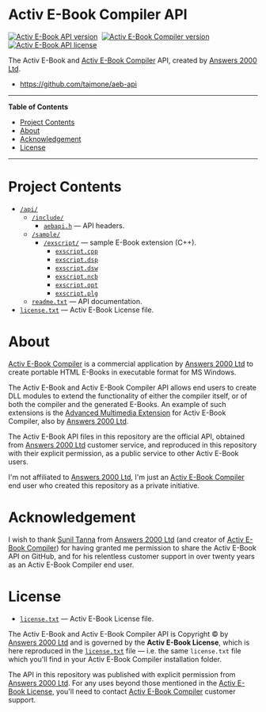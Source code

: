 # Activ E-Book Compiler API

[![Activ E-Book API version][API badge]][API link]&nbsp;
[![Activ E-Book Compiler version][AEB badge]][Activ E-Book Compiler]&nbsp;
[![Activ E-Book API license][license badge]][license.txt]&nbsp;

The Activ E-Book and [Activ E-Book Compiler] API, created by [Answers 2000 Ltd].

- https://github.com/tajmone/aeb-api

-----

**Table of Contents**

<!-- MarkdownTOC autolink="true" bracket="round" autoanchor="false" lowercase="only_ascii" uri_encoding="true" levels="1,2,3" -->

- [Project Contents](#project-contents)
- [About](#about)
- [Acknowledgement](#acknowledgement)
- [License](#license)

<!-- /MarkdownTOC -->

-----

# Project Contents

- [`/api/`][api/]
    + [`/include/`][include/]
        * [`aebapi.h`][aebapi.h] — API headers.
    + [`/sample/`][sample/]
        * [`/exscript/`][exscript/] — sample E-Book extension (C++).
            - [`exscript.cpp`][exscript.cpp]
            - [`exscript.dsp`][exscript.dsp]
            - [`exscript.dsw`][exscript.dsw]
            - [`exscript.ncb`][exscript.ncb]
            - [`exscript.opt`][exscript.opt]
            - [`exscript.plg`][exscript.plg]
    + [`readme.txt`][readme.txt] — API documentation.
- [`license.txt`][license.txt] — Activ E-Book License file.


# About

[Activ E-Book Compiler] is a commercial application by [Answers 2000 Ltd] to create portable HTML E-Books in executable format for MS Windows.

The Activ E-Book and Activ E-Book Compiler API allows end users to create DLL modules to extend the functionality of either the compiler
itself, or of both the compiler and the generated E-Books. An example of such extensions is the [Advanced Multimedia Extension] for Activ E-Book Compiler, also by [Answers 2000 Ltd].

The Activ E-Book API files in this repository are the official API, obtained from [Answers 2000 Ltd] customer service, and reproduced in this repository with their explicit permission, as a public service to other Activ E-Book users.

I'm not affiliated to [Answers 2000 Ltd], I'm just an [Activ E-Book Compiler] end user who created this repository as a private initiative.


# Acknowledgement

I wish to thank [Sunil Tanna] from [Answers 2000 Ltd]  (and creator of [Activ E-Book Compiler]) for having granted me permission to share the Activ E-Book API on GitHub, and for his relentless customer support in over twenty years as an Activ E-Book Compiler end user.


# License

- [`license.txt`][license.txt] — Activ E-Book License file.

The Activ E-Book and Activ E-Book Compiler API is Copyright &copy; by [Answers 2000 Ltd] and is governed by the **Activ E-Book License**, which is here reproduced in the [`license.txt`][license.txt] file — i.e. the same `license.txt` file which you'll find in your Activ E-Book Compiler installation folder.

The API in this repository was published with explicit permission from [Answers 2000 Ltd]. For any uses beyond those mentioned in the [Activ E-Book License][license.txt], you'll need to contact [Activ E-Book Compiler] customer support.

<!-----------------------------------------------------------------------------
                               REFERENCE LINKS
------------------------------------------------------------------------------>

[Activ E-Book Compiler]: https://www.ebookcompiler.com "Activ E-Book Compiler website"
[Answers 2000 Ltd]: http://www.ans2000.com "Answers 2000 Limited website"
[Advanced Multimedia Extension]: https://www.ebookpower.com "Advanced Multimedia Extension for Activ E-Book Compiler"
[Sunil Tanna]: https://www.suniltanna.com "Sunil Tanna's website"

<!-- files & folders -->

[api/]: ./api/
[readme.txt]: ./api/readme.txt

[include/]: ./api/include
[aebapi.h]: ./api/include/aebapi.h

[sample/]: ./api/sample
[exscript/]: ./api/sample/exscript
[exscript.cpp]: ./api/sample/exscript/exscript.cpp
[exscript.dsp]: ./api/sample/exscript/exscript.dsp
[exscript.dsw]: ./api/sample/exscript/exscript.dsw
[exscript.ncb]: ./api/sample/exscript/exscript.ncb
[exscript.opt]: ./api/sample/exscript/exscript.opt
[exscript.plg]: ./api/sample/exscript/exscript.plg

[license.txt]: ./license.txt "Activ E-Book License File"

<!-- badges -->

[AEB badge]: https://img.shields.io/badge/Activ_E--Book_Compiler-4.22_Plus-yellow
[API badge]: https://img.shields.io/badge/Activ_E--Book_API-4.00-yellow
[API link]: https://github.com/tajmone/aeb-api "Activ E-Book API version"
[license badge]: https://img.shields.io/badge/license-Activ_E--Book_License-blue

<!-- EOF -->
